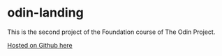 # odin-landing

<p>This is the second project of the Foundation course of The Odin Project.</p>

[Hosted on Github here](https://alypse.github.io/odin-landing/ "Github pages - Odin Landing")